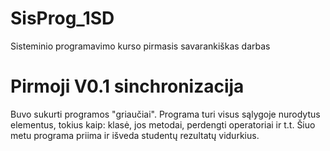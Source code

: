 # SisProg_1SD
Sisteminio programavimo kurso pirmasis savarankiškas darbas
# Pirmoji V0.1 sinchronizacija
Buvo sukurti programos "griaučiai". Programa turi visus sąlygoje nurodytus elementus, tokius kaip: klasė, jos metodai, perdengti operatoriai ir t.t. Šiuo metu programa priima ir išveda studentų rezultatų vidurkius.

